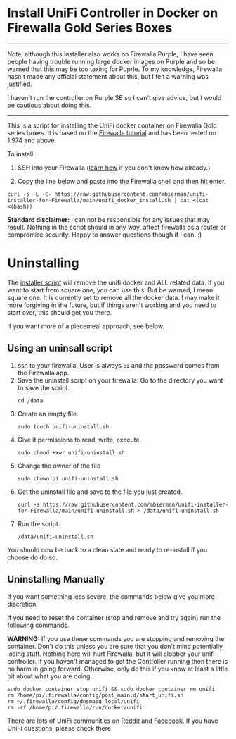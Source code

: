# Install UniFi Controller in Docker on Firewalla Gold Series Boxes

<hr>Note, although this installer also works on Firewalla Purple, I have seen people having trouble running large docker images on Purple and so be warned that this may be too taxing for Puprle. To my knowledge, Firewalla hasn't made any official statement about this, but I felt a warning was justified. 

I haven't run the controller on Purple SE so I can't give advice, but I would be cautious about doing this. 
<hr>

This is a script for installing the UniFi docker container on Firewalla Gold series boxes. It is based on the [Firewalla tutorial](https://help.firewalla.com/hc/en-us/articles/360053441074-Guide-How-to-run-UniFi-Controller-on-the-Firewalla-Gold-or-Purple) and has been tested on 1.974 and above.

To install:
1. SSH into your Firewalla ([learn how](https://help.firewalla.com/hc/en-us/articles/115004397274-How-to-access-Firewalla-using-SSH-) if you don't know how already.)

2. Copy the line below and paste into the Firewalla shell and then hit enter.

```
curl -s -L -C- https://raw.githubusercontent.com/mbierman/unifi-installer-for-Firewalla/main/unifi_docker_install.sh | cat <(cat <(bash))
```

**Standard disclaimer:** I can not be responsible for any issues that may result. Nothing in the script should in any way, affect firewalla as a router or compromise security. Happy to answer questions though if I can. :)

# Uninstalling
The [installer script](https://raw.githubusercontent.com/mbierman/unifi-installer-for-Firewalla/main/unifi-uninstall.sh) will remove the unifi docker and ALL related data. If you want to start from square one, you can use this. But be warned, I mean square one. It is currently set to remove all the docker data. I may make it more forgiving in the future, but if things aren't working and you need to start over, this should get you there.

If you want more of a piecemeal approach, see below.

## Using an uninsall script

1. ssh to your firewalla. User is always `pi` and the password comes from the Firewalla app. 
1. Save the uninstall script on your firewalla:
Go to the directory you want to save the script.
   ```
   cd /data
   ```
1. Create an empty file.
   ```
   sudo touch unifi-uninstall.sh
   ```
1. Give it permissions to read, write, execute.
   ```
   sudo chmod +xwr unifi-uninstall.sh
   ```
1. Change the owner of the file
   ```
   sudo chown pi unifi-uninstall.sh
   ```
1. Get the uninstall file and save to the file you just created.
   ```
   curl -s https://raw.githubusercontent.com/mbierman/unifi-installer-for-Firewalla/main/unifi-uninstall.sh > /data/unifi-uninstall.sh
   ```
1. Run the script.
   ```
   /data/unifi-uninstall.sh
   ```

You should now be back to a clean slate and ready to re-install if you choose do do so. 

## Uninstalling Manually

If you want something less severe, the commands below give you more discretion. 

If you need to reset the container (stop and remove and try again) run the following commands. 

**WARNING:** If you use these commands you are stopping and removing the container. Don't do this unless you are sure that you don't mind potentially losing stuff. Nothing here will hurt Firewalla, but it will clobber your unifi controller. If you haven't managed to get the Controller running then there is no harm in going forward. Otherwise, only do this if you know at least a little bit about what you are doing. 

```
sudo docker container stop unifi && sudo docker container rm unifi
rm /home/pi/.firewalla/config/post_main.d/start_unifi.sh
rm ~/.firewalla/config/dnsmasq_local/unifi
rm -rf /home/pi/.firewalla/run/docker/unifi
```

There are lots of UniFi communities on [Reddit](https://www.reddit.com/r/Ubiquiti/) and [Facebook](https://www.facebook.com/groups/586080611853291). If you have UniFi questions, please check there. 

